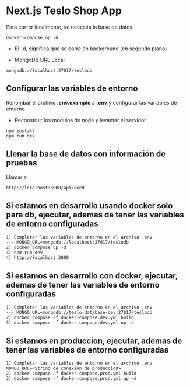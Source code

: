# Next.js Teslo Shop App

Para correr localmente, se necesita la base de datos

```
docker-compose up -d
```

- El -d, significa que se corre en background (en segundo plano)

* MongoDB URL Local

```
mongodb://localhost:27017/teslodb
```

## Configurar las variables de entorno

Renombar el archivo **.env.example** a **.env** y configurar las variables de entorno

- Reconstruir los modulos de node y levantar el servidor

```
npm install
npm run dev
```

## Llenar la base de datos con información de pruebas

Llamar a

```
http://localhost:3000/api/seed
```

## Si estamos en desarrollo usando docker solo para db, ejecutar, ademas de tener las variables de entorno configuradas

```
1) Completar las variables de entorno en el archivo .env
--- MONGO_URL=mongodb://localhost:27017/teslodb
2) docker compose up -d
3) npm run dev
4) http://localhost:3000
```

## Si estamos en desarrollo con docker, ejecutar, ademas de tener las variables de entorno configuradas

```
1) Completar las variables de entorno en el archivo .env
--- MONGO_URL=mongodb://teslo-database-dev:27017/teslodb
2) docker compose -f docker-compose.dev.yml build
3) docker compose -f docker-compose.dev.yml up -d
```

## Si estamos en produccion, ejecutar, ademas de tener las variables de entorno configuradas

```
1) Completar las variables de entorno en el archivo .env
MONGO_URL=<String de conexion de produccion>
2) docker compose -f docker-compose.prod.yml build
3) docker compose -f docker-compose.prod.yml up -d
```
